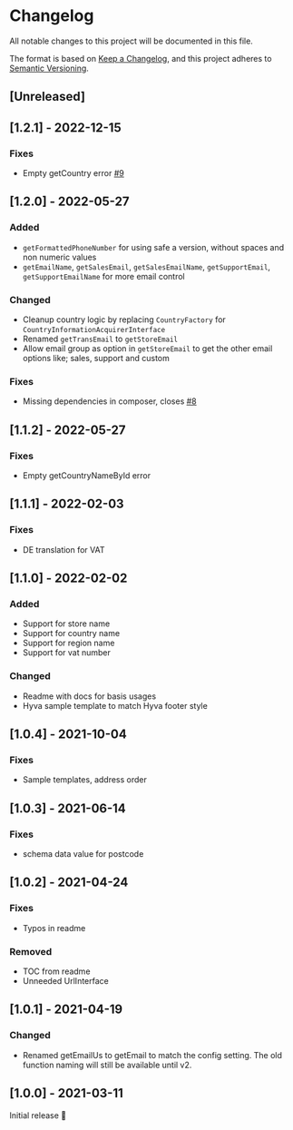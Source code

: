 # Changelog
All notable changes to this project will be documented in this file.

The format is based on [Keep a Changelog](https://keepachangelog.com/en/1.0.0/),
and this project adheres to [Semantic Versioning](https://semver.org/spec/v2.0.0.html).

## [Unreleased]

## [1.2.1] - 2022-12-15
### Fixes
- Empty getCountry error [#9](https://github.com/Siteation/magento2-module-storeinfo/issues/9)

## [1.2.0] - 2022-05-27
### Added
- `getFormattedPhoneNumber` for using safe a version, without spaces and non numeric values
- `getEmailName`, `getSalesEmail`, `getSalesEmailName`, `getSupportEmail`, `getSupportEmailName` for more email control

### Changed
- Cleanup country logic by replacing `CountryFactory` for `CountryInformationAcquirerInterface`
- Renamed `getTransEmail` to `getStoreEmail`
- Allow email group as option in `getStoreEmail` to get the other email options like; sales, support and custom

### Fixes
- Missing dependencies in composer, closes [#8](https://github.com/Siteation/magento2-module-storeinfo/issues/8)

## [1.1.2] - 2022-05-27
### Fixes
- Empty getCountryNameById error

## [1.1.1] - 2022-02-03
### Fixes
- DE translation for VAT

## [1.1.0] - 2022-02-02
### Added
- Support for store name
- Support for country name
- Support for region name
- Support for vat number

### Changed
- Readme with docs for basis usages
- Hyva sample template to match Hyva footer style

## [1.0.4] - 2021-10-04
### Fixes
- Sample templates, address order

## [1.0.3] - 2021-06-14
### Fixes
- schema data value for postcode

## [1.0.2] - 2021-04-24
### Fixes
- Typos in readme

### Removed
- TOC from readme
- Unneeded UrlInterface

## [1.0.1] - 2021-04-19
### Changed
- Renamed getEmailUs to getEmail to match the config setting.
  The old function naming will still be available until v2.

## [1.0.0] - 2021-03-11
Initial release 🎉

